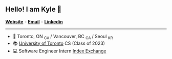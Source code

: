 ## Hello! I am Kyle 👋

[**Website**](https://kyleisoh.com/) - [**Email**](inohkr@gmail.com) - [**Linkedin**](https://www.linkedin.com/in/kyle-inseok-oh/)

---

* 📍 Toronto, ON <sub> CA </sub> / Vancouver, BC <sub> CA </sub> / Seoul <sub> KR </sub> 
* 📚 [University of Toronto](https://web.cs.toronto.edu/) CS (Class of 2023)
* 💻 Software Engineer Intern [Index Exchange](https://www.indexexchange.com/)
